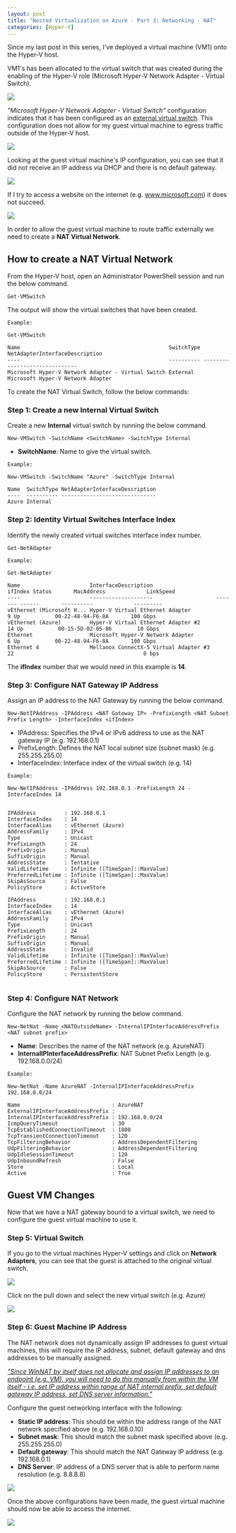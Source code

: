 ```yaml
---
layout: post
title: "Nested Virtualization on Azure - Part 3: Networking - NAT"
categories: [Hyper-V]
---
```


Since my last post in this series, I've deployed a virtual machine (VM1) onto the Hyper-V host.

VM1's has been allocated to the virtual switch that was created during the enabling of the Hyper-V role (Microsoft Hyper-V Network Adapter - Virtual Switch).

![](/docs/assets/images/2022-04-29-hyperv-networking/Hyperv-Guest-vSwitch-Original.jpg)

 *"Microsoft Hyper-V Network Adapter - Virtual Switch"* configuration indicates that it has been configured as an [external virtual switch](https://docs.microsoft.com/en-us/windows-server/virtualization/hyper-v/plan/plan-hyper-v-networking-in-windows-server#switch-and-network-adapter-choices). This configuration does not allow for my guest virtual machine to egress traffic outside of the Hyper-V host. 

![](/docs/assets/images/2022-04-29-hyperv-networking/Hyperv-Networking-vSwitch-Original.jpg)

Looking at the guest virtual machine's IP configuration, you can see that it did not receive an IP address via DHCP and there is no default gateway.

![](/docs/assets/images/2022-04-29-hyperv-networking/Hyperv-Networking-Guest-IP.jpg)

If I try to access a website on the internet (e.g. www.microsoft.com) it does not succeed.

![](/docs/assets/images/2022-04-29-hyperv-networking/Hyperv-Guest-NoInternetAccess.jpg)

In order to allow the guest virtual machine to route traffic externally we need to create a **NAT Virtual Network**. 


## How to create a NAT Virtual Network

From the Hyper-V host, open an Administrator PowerShell session and run the below command.

```
Get-VMSwitch
```

The output will show the virtual switches that have been created.

```
Example:

Get-VMSwitch

Name                                               SwitchType NetAdapterInterfaceDescription   
----                                               ---------- ------------------------------   
Microsoft Hyper-V Network Adapter - Virtual Switch External   Microsoft Hyper-V Network Adapter                              

```
To create the NAT Virtual Switch, follow the below commands:

### Step 1: Create a new Internal Virtual Switch

Create a new **Internal** virtual switch by running the below command. 

```
New-VMSwitch -SwitchName <SwitchName> -SwitchType Internal
```

- **SwitchName**: Name to give the virtual switch.

```
Example:

New-VMSwitch -SwitchName "Azure" -SwitchType Internal

Name  SwitchType NetAdapterInterfaceDescription
----  ---------- ------------------------------
Azure Internal                                 

```

### Step 2: Identity Virtual Switches Interface Index

Identify the newly created virtual switches interface index number.

```
Get-NetAdapter
```

```
Example:

Get-NetAdapter

Name                      InterfaceDescription                    ifIndex Status       MacAddress             LinkSpeed
----                      --------------------                    ------- ------       ----------             ---------
vEthernet (Microsoft H... Hyper-V Virtual Ethernet Adapter              9 Up           00-22-48-94-F6-8A       100 Gbps
vEthernet (Azure)         Hyper-V Virtual Ethernet Adapter #2          14 Up           00-15-5D-02-05-06        10 Gbps
Ethernet                  Microsoft Hyper-V Network Adapter             6 Up           00-22-48-94-F6-8A       100 Gbps
Ethernet 4                Mellanox ConnectX-5 Virtual Adapter #3       22                                         0 bps
```

The **ifIndex** number that we would need in this example is **14**.


### Step 3: Configure NAT Gateway IP Address

Assign an IP address to the NAT Gateway by running the below command. 

```
New-NetIPAddress -IPAddress <NAT Gateway IP> -PrefixLength <NAT Subnet Prefix Length> -InterfaceIndex <ifIndex>

```

- IPAddress: Specifies the IPv4 or IPv6 address to use as the NAT gateway IP (e.g. 192.168.0.1)
- PrefixLength: Defines the NAT local subnet size (subnet mask) (e.g. 255.255.255.0)
- InterfaceIndex: Interface index of the virtual switch (e.g. 14)

```
Example:

New-NetIPAddress -IPAddress 192.168.0.1 -PrefixLength 24 -InterfaceIndex 14


IPAddress         : 192.168.0.1
InterfaceIndex    : 14
InterfaceAlias    : vEthernet (Azure)
AddressFamily     : IPv4
Type              : Unicast
PrefixLength      : 24
PrefixOrigin      : Manual
SuffixOrigin      : Manual
AddressState      : Tentative
ValidLifetime     : Infinite ([TimeSpan]::MaxValue)
PreferredLifetime : Infinite ([TimeSpan]::MaxValue)
SkipAsSource      : False
PolicyStore       : ActiveStore

IPAddress         : 192.168.0.1
InterfaceIndex    : 14
InterfaceAlias    : vEthernet (Azure)
AddressFamily     : IPv4
Type              : Unicast
PrefixLength      : 24
PrefixOrigin      : Manual
SuffixOrigin      : Manual
AddressState      : Invalid
ValidLifetime     : Infinite ([TimeSpan]::MaxValue)
PreferredLifetime : Infinite ([TimeSpan]::MaxValue)
SkipAsSource      : False
PolicyStore       : PersistentStore


```

### Step 4: Configure NAT Network

Configure the NAT network by running the below command.

```
New-NetNat -Name <NATOutsideName> -InternalIPInterfaceAddressPrefix <NAT subnet prefix>
```

- **Name**: Describes the name of the NAT network (e.g. AzureNAT)
- **InternalIPInterfaceAddressPrefix**: NAT Subnet Prefix Length (e.g. 192.168.0.0/24)

```
Example:

New-NetNat -Name AzureNAT -InternalIPInterfaceAddressPrefix 192.168.0.0/24

Name                             : AzureNAT
ExternalIPInterfaceAddressPrefix : 
InternalIPInterfaceAddressPrefix : 192.168.0.0/24
IcmpQueryTimeout                 : 30
TcpEstablishedConnectionTimeout  : 1800
TcpTransientConnectionTimeout    : 120
TcpFilteringBehavior             : AddressDependentFiltering
UdpFilteringBehavior             : AddressDependentFiltering
UdpIdleSessionTimeout            : 120
UdpInboundRefresh                : False
Store                            : Local
Active                           : True

```

## Guest VM Changes

Now that we have a NAT gateway bound to a virtual switch, we need to configure the guest virtual machine to use it.

### Step 5: Virtual Switch

If you go to the virtual machines Hyper-V settings and click on **Network Adapters**, you can see that the guest is attached to the original virtual switch.

![](/docs/assets/images/2022-04-29-hyperv-networking/Hyperv-Guest-vSwitch-Original.jpg)

Click on the pull down and select the new virtual switch (e.g. Azure)

![](/docs/assets/images/2022-04-29-hyperv-networking/Hyperv-Guest-vSwitch-Azure.jpg)

### Step 6: Guest Machine IP Address

The NAT network does not dynamically assign IP addresses to guest virtual machines, this will require the IP address, subnet, default gateway and dns addresses to be manually assigned. 

*["Since WinNAT by itself does not allocate and assign IP addresses to an endpoint (e.g. VM), you will need to do this manually from within the VM itself - i.e. set IP address within range of NAT internal prefix, set default gateway IP address, set DNS server information."](https://docs.microsoft.com/en-us/virtualization/hyper-v-on-windows/user-guide/setup-nat-network#connect-a-virtual-machine)*

Configure the guest networking interface with the following:
- **Static IP address**: This should be within the address range of the NAT network specified above (e.g. 192.168.0.10)
- **Subnet mask**: This should match the subnet mask specified above (e.g. 255.255.255.0)
- **Default gateway**: This should match the NAT Gateway IP address (e.g. 192.168.0.1)
- **DNS Server**: IP address of a DNS server that is able to perform name resolution (e.g. 8.8.8.8) 

![](/docs/assets/images/2022-04-29-hyperv-networking/Hyperv-Guest-IP.jpg)

Once the above configurations have been made, the guest virtual machine should now be able to access the internet.

![](/docs/assets/images/2022-04-29-hyperv-networking/Hyperv-Guest-InternetAccess.jpg)
